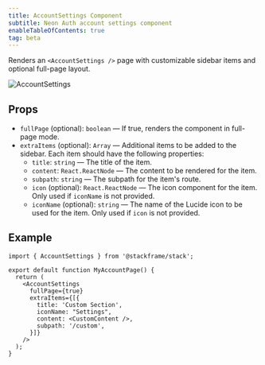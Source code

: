 ```yaml
---
title: AccountSettings Component
subtitle: Neon Auth account settings component
enableTableOfContents: true
tag: beta
---
```


Renders an `<AccountSettings />` page with customizable sidebar items and optional full-page layout.

![AccountSettings](/docs/neon-auth/images/account-settings.png)

## Props

- `fullPage` (optional): `boolean` — If true, renders the component in full-page mode.
- `extraItems` (optional): `Array` — Additional items to be added to the sidebar. Each item should have the following properties:
  - `title`: `string` — The title of the item.
  - `content`: `React.ReactNode` — The content to be rendered for the item.
  - `subpath`: `string` — The subpath for the item's route.
  - `icon` (optional): `React.ReactNode` — The icon component for the item. Only used if `iconName` is not provided.
  - `iconName` (optional): `string` — The name of the Lucide icon to be used for the item. Only used if `icon` is not provided.

## Example

```tsx
import { AccountSettings } from '@stackframe/stack';

export default function MyAccountPage() {
  return (
    <AccountSettings
      fullPage={true}
      extraItems={[{
        title: 'Custom Section',
        iconName: "Settings",
        content: <CustomContent />,
        subpath: '/custom',
      }]}
    />
  );
}
```
